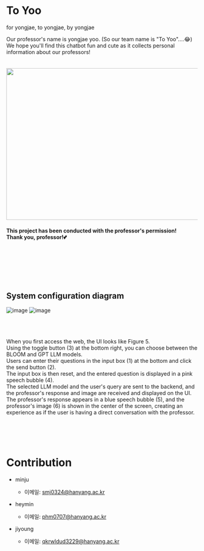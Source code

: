 # To Yoo
for yongjae, to yongjae, by yongjae

Our professor's name is yongjae yoo. (So our team name is "To Yoo"....😂)
<br/>We hope you'll find this chatbot fun and cute as it collects personal information about our professors!
<br/>
<br/>
<br/>
<img src="https://github.com/kgty0707/Yooyongjae/assets/156056438/fdbb3e1c-a144-40c4-9514-c40b25a4e521.png" width="700" height="400"/>
<br/>
#### This project has been conducted with the professor's permission! <br/>Thank you, professor!💕
<br/>
<br/>
<br/>
<br/>
<br/>

## System configuration diagram

![image](https://github.com/kgty0707/Yooyongjae/assets/156056438/085e15a6-46bf-4f22-9c85-0580f7a24856)
![image](https://github.com/kgty0707/Yooyongjae/assets/156056438/3ced5f4d-6c04-4cea-a1a2-91ca638c81ef)
<br/>
<br/>
<br/>


<br/>
When you first access the web, the UI looks like Figure 5. <br/>Using the toggle button (3) at the bottom right, you can choose between the BLOOM and GPT LLM models.
<br/>Users can enter their questions in the input box (1) at the bottom and click the send button (2). <br/>The input box is then reset, and the entered question is displayed in a pink speech bubble (4). <br/>The selected LLM model and the user's query are sent to the backend, and the professor's response and image are received and displayed on the UI. The professor's response appears in a blue speech bubble (5), and the professor's image (6) is shown in the center of the screen, creating an experience as if the user is having a direct conversation with the professor.

<br/>
<br/>
<br/>
<br/>
<br/>

# Contribution

- minju
  - 이메일: [smj0324@hanyang.ac.kr](mailto:smj0324@hanyang.ac.kr)
    
- heymin
  - 이메일: [phm0707@hanyang.ac.kr](mailto:phm0707@hanyang.ac.kr)

- jiyoung
  - 이메일: [qkrwldud3229@hanyang.ac.kr](mailto:qkrwldud3229@hanyang.ac.kr)

<br/>
<br/>
<br/>
<br/>
<br/>
